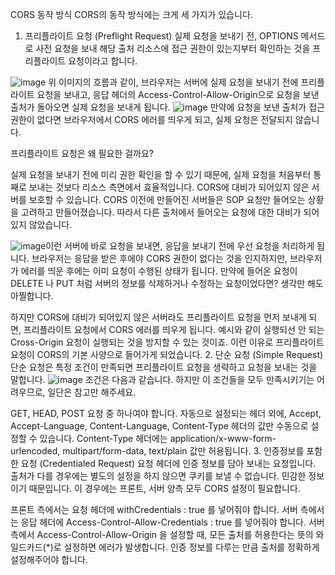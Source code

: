CORS 동작 방식
CORS의 동작 방식에는 크게 세 가지가 있습니다.

1. 프리플라이트 요청 (Preflight Request)
실제 요청을 보내기 전, OPTIONS 메서드로 사전 요청을 보내 해당 출처 리소스에 접근 권한이 있는지부터 확인하는 것을 프리플라이트 요청이라고 합니다.

![image](https://user-images.githubusercontent.com/109025674/206337830-6283245f-f9d6-4148-91d2-117fc45f314e.png)
위 이미지의 흐름과 같이, 브라우저는 서버에 실제 요청을 보내기 전에 프리플라이트 요청을 보내고, 응답 헤더의 Access-Control-Allow-Origin으로 요청을 보낸 출처가 돌아오면 실제 요청을 보내게 됩니다.
![image](https://user-images.githubusercontent.com/109025674/206337882-819c0eb9-ea8f-4057-ab69-187892eaf7b3.png)
만약에 요청을 보낸 출처가 접근 권한이 없다면 브라우저에서 CORS 에러를 띄우게 되고, 실제 요청은 전달되지 않습니다.

프리플라이트 요청은 왜 필요한 걸까요?

실제 요청을 보내기 전에 미리 권한 확인을 할 수 있기 때문에, 실제 요청을 처음부터 통째로 보내는 것보다 리소스 측면에서 효율적입니다.
CORS에 대비가 되어있지 않은 서버를 보호할 수 있습니다. CORS 이전에 만들어진 서버들은 SOP 요청만 들어오는 상황을 고려하고 만들어졌습니다. 따라서 다른 출처에서 들어오는 요청에 대한 대비가 되어있지 않았습니다.

![image](https://user-images.githubusercontent.com/109025674/206337948-84b6af38-f68e-45f3-a5aa-5d8350cc3f92.png)이런 서버에 바로 요청을 보내면, 응답을 보내기 전에 우선 요청을 처리하게 됩니다. 브라우저는 응답을 받은 후에야 CORS 권한이 없다는 것을 인지하지만, 브라우저가 에러를 띄운 후에는 이미 요청이 수행된 상태가 됩니다. 만약에 들어온 요청이 DELETE 나 PUT 처럼 서버의 정보를 삭제하거나 수정하는 요청이었다면? 생각만 해도 아찔합니다.

하지만 CORS에 대비가 되어있지 않은 서버라도 프리플라이트 요청을 먼저 보내게 되면, 프리플라이트 요청에서 CORS 에러를 띄우게 됩니다. 예시와 같이 실행되선 안 되는 Cross-Origin 요청이 실행되는 것을 방지할 수 있는 것이죠. 이런 이유로 프리플라이트 요청이 CORS의 기본 사양으로 들어가게 되었습니다.
2. 단순 요청 (Simple Request)
단순 요청은 특정 조건이 만족되면 프리플라이트 요청을 생략하고 요청을 보내는 것을 말합니다.
![image](https://user-images.githubusercontent.com/109025674/206337979-cfaf842b-cb99-4203-81bc-58aa37ee4474.png)
조건은 다음과 같습니다. 하지만 이 조건들을 모두 만족시키기는 어려우므로, 일단은 참고만 해주세요.

GET, HEAD, POST 요청 중 하나여야 합니다.
자동으로 설정되는 헤더 외에, Accept, Accept-Language, Content-Language, Content-Type 헤더의 값만 수동으로 설정할 수 있습니다.
Content-Type 헤더에는 application/x-www-form-urlencoded, multipart/form-data, text/plain 값만 허용됩니다.
3. 인증정보를 포함한 요청 (Credentialed Request)
요청 헤더에 인증 정보를 담아 보내는 요청입니다. 출처가 다를 경우에는 별도의 설정을 하지 않으면 쿠키를 보낼 수 없습니다. 민감한 정보이기 때문입니다. 이 경우에는 프론트, 서버 양측 모두 CORS 설정이 필요합니다.

프론트 측에서는 요청 헤더에 withCredentials : true 를 넣어줘야 합니다.
서버 측에서는 응답 헤더에 Access-Control-Allow-Credentials : true 를 넣어줘야 합니다.
서버 측에서 Access-Control-Allow-Origin 을 설정할 때, 모든 출처를 허용한다는 뜻의 와일드카드(*)로 설정하면 에러가 발생합니다. 인증 정보를 다루는 만큼 출처를 정확하게 설정해주어야 합니다.
